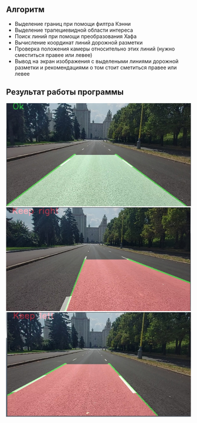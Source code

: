 ## Алгоритм
* Выделение границ при помощи филтра Кэнни
* Выделение трапециевидной области интереса
* Поиск линий при помощи преобразования Хафа
* Вычисление координат линий дорожной разметки
* Проверка положения камеры относительно этих линий (нужно сместиться правее или левее)
* Вывод на экран изображения с выделеными линиями дорожной разметки и рекомендациями о том стоит сметиться правее или левее

## Результат работы программы
![Вывод программы, если машина двигается по середине полосы](images/ok.JPG)
![Вывод программы, если машина должна сместиться правее](images/keep_right.JPG)
![Вывод программы, если машина должна сместиться левее](images/keep_left.JPG)